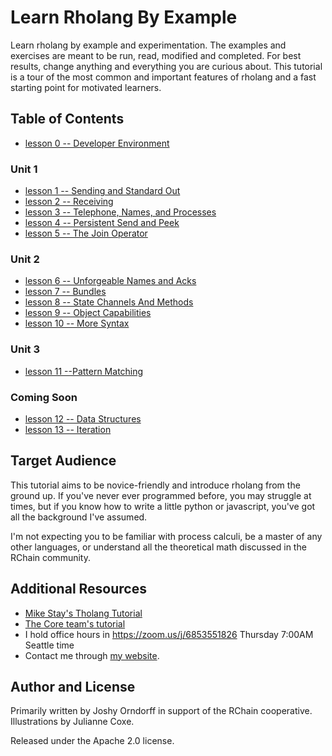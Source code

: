 # Learn Rholang By Example

Learn rholang by example and experimentation. The examples and exercises are meant to be run, read, modified and completed. For best results, change anything and everything you are curious about. This tutorial is a tour of the most common and important features of rholang and a fast starting point for motivated learners.

## Table of Contents
* [lesson 0 -- Developer Environment](0-DeveloperEnvironment/)

### Unit 1

* [lesson 1 -- Sending and Standard Out](1-SendingAnsStandardOut/)
* [lesson 2 -- Receiving](2-Receiving/)
* [lesson 3 -- Telephone, Names, and Processes](3-TelephoneNamesAndProcesses/)
* [lesson 4 -- Persistent Send and Peek](4-PersistentSendAndPeek/)
* [lesson 5 -- The Join Operator](5-JoinOperator/)

### Unit 2
* [lesson 6 -- Unforgeable Names and Acks](6-UnforgeableNamesAndAcks/)
* [lesson 7 -- Bundles](7-Bundles/)
* [lesson 8 -- State Channels And Methods](8-StateChannelsAndMethods/)
* [lesson 9 -- Object Capabilities](9-ObjectCapabilities/)
* [lesson 10 -- More Syntax](10-MoreSyntax/)

### Unit 3
* [lesson 11 --Pattern Matching](11-PatternMatching/)

### Coming Soon
* [lesson 12 -- Data Structures](12-DataStructures/)
* [lesson 13 -- Iteration](13-Iteration/)

## Target Audience
This tutorial aims to be novice-friendly and introduce rholang from the ground
up. If you've never ever programmed before, you may struggle at times, but
if you know how to write a little python or javascript, you've got all the
background I've assumed.

 I'm not expecting you to be familiar with process calculi, be a master of any other languages, or  understand all the theoretical math discussed in the RChain community.


## Additional Resources
* [Mike Stay's Tholang Tutorial](https://developer.rchain.coop/tutorial/)
* [The Core team's tutorial](https://github.com/rchain/rchain/blob/master/docs/rholang/rholangtut.md)
* I hold office hours in https://zoom.us/j/6853551826 Thursday 7:00AM Seattle time
* Contact me through [my website](https://joshyorndorff.com/contact).

## Author and License
Primarily written by Joshy Orndorff in support of the RChain cooperative.
Illustrations by Julianne Coxe.

Released under the Apache 2.0 license.

